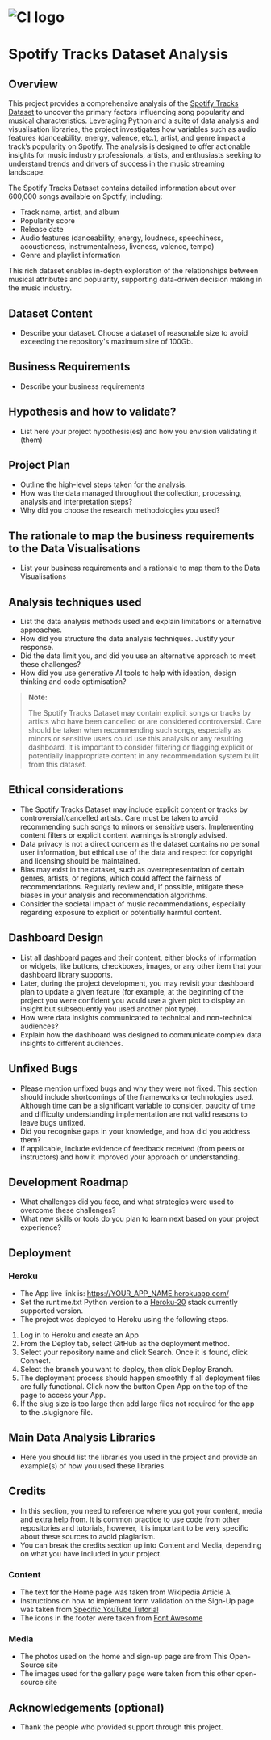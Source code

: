 
# ![CI logo](https://codeinstitute.s3.amazonaws.com/fullstack/ci_logo_small.png)
# Spotify Tracks Dataset Analysis
## Overview

This project provides a comprehensive analysis of the [Spotify Tracks Dataset](https://www.kaggle.com/datasets/maharshipandya/-spotify-tracks-datase) to uncover the primary factors influencing song popularity and musical characteristics. Leveraging Python and a suite of data analysis and visualisation libraries, the project investigates how variables such as audio features (danceability, energy, valence, etc.), artist, and genre impact a track’s popularity on Spotify. The analysis is designed to offer actionable insights for music industry professionals, artists, and enthusiasts seeking to understand trends and drivers of success in the music streaming landscape.

The Spotify Tracks Dataset contains detailed information about over 600,000 songs available on Spotify, including:
- Track name, artist, and album
- Popularity score
- Release date
- Audio features (danceability, energy, loudness, speechiness, acousticness, instrumentalness, liveness, valence, tempo)
- Genre and playlist information

This rich dataset enables in-depth exploration of the relationships between musical attributes and popularity, supporting data-driven decision making in the music industry.


## Dataset Content
* Describe your dataset. Choose a dataset of reasonable size to avoid exceeding the repository's maximum size of 100Gb.


## Business Requirements
* Describe your business requirements


## Hypothesis and how to validate?
* List here your project hypothesis(es) and how you envision validating it (them) 

## Project Plan
* Outline the high-level steps taken for the analysis.
* How was the data managed throughout the collection, processing, analysis and interpretation steps?
* Why did you choose the research methodologies you used?

## The rationale to map the business requirements to the Data Visualisations
* List your business requirements and a rationale to map them to the Data Visualisations

## Analysis techniques used
* List the data analysis methods used and explain limitations or alternative approaches.
* How did you structure the data analysis techniques. Justify your response.
* Did the data limit you, and did you use an alternative approach to meet these challenges?
* How did you use generative AI tools to help with ideation, design thinking and code optimisation?


> **Note:**
> 
> The Spotify Tracks Dataset may contain explicit songs or tracks by artists who have been cancelled or are considered controversial. Care should be taken when recommending such songs, especially as minors or sensitive users could use this analysis or any resulting dashboard. It is important to consider filtering or flagging explicit or potentially inappropriate content in any recommendation system built from this dataset.

## Ethical considerations

- The Spotify Tracks Dataset may include explicit content or tracks by controversial/cancelled artists. Care must be taken to avoid recommending such songs to minors or sensitive users. Implementing content filters or explicit content warnings is strongly advised.
- Data privacy is not a direct concern as the dataset contains no personal user information, but ethical use of the data and respect for copyright and licensing should be maintained.
- Bias may exist in the dataset, such as overrepresentation of certain genres, artists, or regions, which could affect the fairness of recommendations. Regularly review and, if possible, mitigate these biases in your analysis and recommendation algorithms.
- Consider the societal impact of music recommendations, especially regarding exposure to explicit or potentially harmful content.

## Dashboard Design
* List all dashboard pages and their content, either blocks of information or widgets, like buttons, checkboxes, images, or any other item that your dashboard library supports.
* Later, during the project development, you may revisit your dashboard plan to update a given feature (for example, at the beginning of the project you were confident you would use a given plot to display an insight but subsequently you used another plot type).
* How were data insights communicated to technical and non-technical audiences?
* Explain how the dashboard was designed to communicate complex data insights to different audiences. 

## Unfixed Bugs
* Please mention unfixed bugs and why they were not fixed. This section should include shortcomings of the frameworks or technologies used. Although time can be a significant variable to consider, paucity of time and difficulty understanding implementation are not valid reasons to leave bugs unfixed.
* Did you recognise gaps in your knowledge, and how did you address them?
* If applicable, include evidence of feedback received (from peers or instructors) and how it improved your approach or understanding.

## Development Roadmap
* What challenges did you face, and what strategies were used to overcome these challenges?
* What new skills or tools do you plan to learn next based on your project experience? 

## Deployment
### Heroku

* The App live link is: https://YOUR_APP_NAME.herokuapp.com/ 
* Set the runtime.txt Python version to a [Heroku-20](https://devcenter.heroku.com/articles/python-support#supported-runtimes) stack currently supported version.
* The project was deployed to Heroku using the following steps.

1. Log in to Heroku and create an App
2. From the Deploy tab, select GitHub as the deployment method.
3. Select your repository name and click Search. Once it is found, click Connect.
4. Select the branch you want to deploy, then click Deploy Branch.
5. The deployment process should happen smoothly if all deployment files are fully functional. Click now the button Open App on the top of the page to access your App.
6. If the slug size is too large then add large files not required for the app to the .slugignore file.


## Main Data Analysis Libraries
* Here you should list the libraries you used in the project and provide an example(s) of how you used these libraries.


## Credits 

* In this section, you need to reference where you got your content, media and extra help from. It is common practice to use code from other repositories and tutorials, however, it is important to be very specific about these sources to avoid plagiarism. 
* You can break the credits section up into Content and Media, depending on what you have included in your project. 

### Content 

- The text for the Home page was taken from Wikipedia Article A
- Instructions on how to implement form validation on the Sign-Up page was taken from [Specific YouTube Tutorial](https://www.youtube.com/)
- The icons in the footer were taken from [Font Awesome](https://fontawesome.com/)

### Media

- The photos used on the home and sign-up page are from This Open-Source site
- The images used for the gallery page were taken from this other open-source site



## Acknowledgements (optional)
* Thank the people who provided support through this project.
